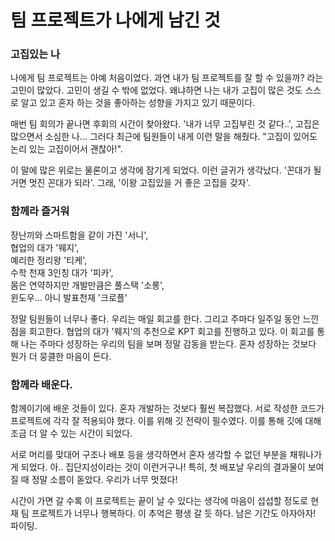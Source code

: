 # 팀 프로젝트가 나에게 남긴 것

### 고집있는 나

나에게 팀 프로젝트는 아예 처음이었다. 과연 내가 팀 프로젝트를 잘 할 수 있을까? 라는 고민이 많았다. 고민이 생길 수 밖에 없었다. 왜냐하면 나는 내가 고집이 많은 것도 스스로 알고 있고 혼자 하는 것을 좋아하는 성향을 가지고 있기 때문이다.

매번 팀 회의가 끝나면 후회의 시간이 찾아왔다. '내가 너무 고집부린 것 같다..', 고집은 많으면서 소심한 나... 그러다 최근에 팀원들이 내게 이런 말을 해줬다. "고집이 있어도 논리 있는 고집이어서 괜찮아!".

이 말에 많은 위로는 물론이고 생각에 잠기게 되었다. 이런 글귀가 생각났다. '꼰대가 될 거면 멋진 꼰대가 되라'. 그래, '이왕 고집있을 거 좋은 고집을 갖자'.

### 함께라 즐거워

장난끼와 스마트함을 같이 가진 '서니', <br>
협업의 대가 '웨지', <br>
예리한 정리왕 '티케', <br>
수학 천재 3인칭 대가 '피카', <br>
몸은 연약하지만 개발만큼은 풀스택 '소롱', <br>
윈도우... 아니 발표천재 '크로플' <br>

정말 팀원들이 너무나 좋다. 우리는 매일 회고를 한다. 그리고 주마다 일주일 동안 느낀 점을 회고한다. 협업의 대가 '웨지'의 추천으로 KPT 회고를 진행하고 있다. 이 회고를 통해 나는 주마다 성장하는 우리의 팀을 보며 정말 감동을 받는다. 혼자 성장하는 것보다 뭔가 더 뭉클한 마음이 든다.

### 함께라 배운다.

함께이기에 배운 것들이 있다. 혼자 개발하는 것보다 훨씬 복잡했다. 서로 작성한 코드가 프로젝트에 각각 잘 적용되야 했다. 이를 위해 깃 전략이 필수였다. 이를 통해 깃에 대해 조금 더 알 수 있는 시간이 되었다.

서로 머리를 맞대어 구조나 배포 등을 생각하면서 혼자 생각할 수 없던 부분을 채워나가게 되었다. 아.. 집단지성이라는 것이 이런거구나! 특히, 첫 배포날 우리의 결과물이 보여질 때 정말 소름이 돋았다. 우리가 너무 멋졌다!

시간이 가면 갈 수록 이 프로젝트는 끝이 날 수 있다는 생각에 마음이 섭섭할 정도로 현재 팀 프로젝트가 너무나 행복하다. 이 추억은 평생 갈 듯 하다. 남은 기간도 아자아자! 파이팅.
